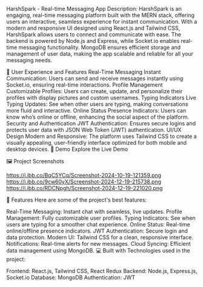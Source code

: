 HarshSpark - Real-time Messaging App
Description: HarshSpark is an engaging, real-time messaging platform built with the MERN stack, offering users an interactive, seamless experience for instant communication. With a modern and responsive UI designed using React.js and Tailwind CSS, HarshSpark allows users to connect and communicate with ease. The backend is powered by Node.js and Express, while Socket.io enables real-time messaging functionality. MongoDB ensures efficient storage and management of user data, making the app scalable and reliable for all your messaging needs.

🌟 User Experience and Features
Real-Time Messaging
Instant Communication: Users can send and receive messages instantly using Socket.io, ensuring real-time interactions.
Profile Management
Customizable Profiles: Users can create, update, and personalize their profiles with display pictures and custom usernames.
Typing Indicators
Live Typing Updates: See when other users are typing, making conversations more fluid and interactive.
Online Status
Presence Indicators: Users can know who’s online or offline, enhancing the social aspect of the platform.
Security and Authentication
JWT Authentication: Ensures secure logins and protects user data with JSON Web Token (JWT) authentication.
UI/UX Design
Modern and Responsive: The platform uses Tailwind CSS to create a visually appealing, user-friendly interface optimized for both mobile and desktop devices.
🚀 Demo
Explore the Live Demo

🖼️ Project Screenshots

https://i.ibb.co/BqC5YCq/Screenshot-2024-10-19-121359.png
https://i.ibb.co/9cw60yX/Screenshot-2024-12-19-215738.png
https://i.ibb.co/RDCNpgh/Screenshot-2024-12-19-221020.png


🧐 Features
Here are some of the project's best features:

Real-Time Messaging: Instant chat with seamless, live updates.
Profile Management: Fully customizable user profiles.
Typing Indicators: See when users are typing for a smoother chat experience.
Online Status: Real-time online/offline presence indicators.
JWT Authentication: Secure login and data protection.
Modern UI: Tailwind CSS for a clean, responsive interface.
Notifications: Real-time alerts for new messages.
Cloud Syncing: Efficient data management using MongoDB.
💻 Built with
Technologies used in the project:

Frontend: React.js, Tailwind CSS, React Redux
Backend: Node.js, Express.js, Socket.io
Database: MongoDB
Authentication: JWT
